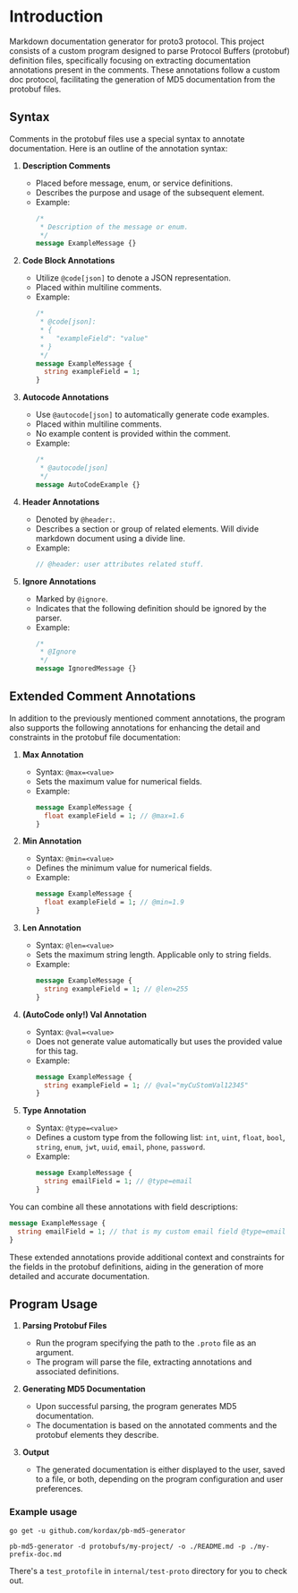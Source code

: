 # Introduction

Markdown documentation generator for proto3 protocol.
This project consists of a custom program designed to parse Protocol Buffers (protobuf) definition files, specifically
focusing on extracting documentation annotations present in the comments. These annotations follow a custom doc
protocol, facilitating the generation of MD5 documentation from the protobuf files.

## Syntax

Comments in the protobuf files use a special syntax to annotate documentation. Here is an outline of the annotation
syntax:

1. **Description Comments**
   - Placed before message, enum, or service definitions.
   - Describes the purpose and usage of the subsequent element.
   - Example:
     ```protobuf
     /*
      * Description of the message or enum.
      */
     message ExampleMessage {}
     ```

2. **Code Block Annotations**
   - Utilize `@code[json]` to denote a JSON representation.
   - Placed within multiline comments.
   - Example:
     ```protobuf
     /*
      * @code[json]:
      * {
      *   "exampleField": "value"
      * }
      */
     message ExampleMessage {
       string exampleField = 1;
     }
     ```

3. **Autocode Annotations**
   - Use `@autocode[json]` to automatically generate code examples.
   - Placed within multiline comments.
   - No example content is provided within the comment.
   - Example:
     ```protobuf
     /*
      * @autocode[json]
      */
     message AutoCodeExample {}
     ```

4. **Header Annotations**
   - Denoted by `@header:`.
   - Describes a section or group of related elements. Will divide markdown document using a divide line.
   - Example:
     ```protobuf
     // @header: user attributes related stuff.
     ```

5. **Ignore Annotations**
   - Marked by `@ignore`.
   - Indicates that the following definition should be ignored by the parser.
   - Example:
     ```protobuf
     /*
      * @Ignore
      */
     message IgnoredMessage {}
     ```

## Extended Comment Annotations

In addition to the previously mentioned comment annotations, the program also supports the following annotations for
enhancing the detail and constraints in the protobuf file documentation:

1. **Max Annotation**
   - Syntax: `@max=<value>`
   - Sets the maximum value for numerical fields.
   - Example:
     ```protobuf
     message ExampleMessage {
       float exampleField = 1; // @max=1.6
     }
     ```

2. **Min Annotation**
   - Syntax: `@min=<value>`
   - Defines the minimum value for numerical fields.
   - Example:
     ```protobuf
     message ExampleMessage {
       float exampleField = 1; // @min=1.9
     }
     ```

3. **Len Annotation**
   - Syntax: `@len=<value>`
   - Sets the maximum string length. Applicable only to string fields.
   - Example:
     ```protobuf
     message ExampleMessage {
       string exampleField = 1; // @len=255
     }
     ```

4. **(AutoCode only!) Val Annotation**
   - Syntax: `@val=<value>`
   - Does not generate value automatically but uses the provided value for this tag.
   - Example:
     ```protobuf
     message ExampleMessage {
       string exampleField = 1; // @val="myCuStomVal12345"
     }
     ```

5. **Type Annotation**
   - Syntax: `@type=<value>`
   - Defines a custom type from the following
     list: `int`, `uint`, `float`, `bool`, `string`, `enum`, `jwt`, `uuid`, `email`, `phone`, `password`.
   - Example:
     ```protobuf
     message ExampleMessage {
       string emailField = 1; // @type=email
     }
     ```

You can combine all these annotations with field descriptions:

  ```protobuf
  message ExampleMessage {
    string emailField = 1; // that is my custom email field @type=email
  }
  ```

These extended annotations provide additional context and constraints for the fields in the protobuf definitions, aiding
in the generation of more detailed and accurate documentation.

## Program Usage

1. **Parsing Protobuf Files**
   - Run the program specifying the path to the `.proto` file as an argument.
   - The program will parse the file, extracting annotations and associated definitions.

2. **Generating MD5 Documentation**
   - Upon successful parsing, the program generates MD5 documentation.
   - The documentation is based on the annotated comments and the protobuf elements they describe.

3. **Output**
   - The generated documentation is either displayed to the user, saved to a file, or both, depending on the program
     configuration and user preferences.

### Example usage
`go get -u github.com/kordax/pb-md5-generator`

```console
pb-md5-generator -d protobufs/my-project/ -o ./README.md -p ./my-prefix-doc.md
```

There's a `test_protofile` in `internal/test-proto` directory for you to check out.